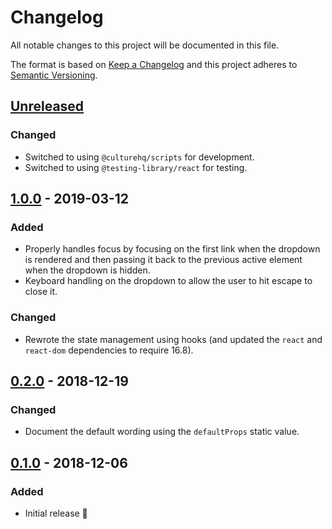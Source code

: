 # Changelog

All notable changes to this project will be documented in this file.

The format is based on [Keep a Changelog](http://keepachangelog.com/en/1.0.0/) and this project adheres to [Semantic Versioning](http://semver.org/spec/v2.0.0.html).

## [Unreleased]
### Changed
- Switched to using `@culturehq/scripts` for development.
- Switched to using `@testing-library/react` for testing.

## [1.0.0] - 2019-03-12
### Added
- Properly handles focus by focusing on the first link when the dropdown is rendered and then passing it back to the previous active element when the dropdown is hidden.
- Keyboard handling on the dropdown to allow the user to hit escape to close it.

### Changed
- Rewrote the state management using hooks (and updated the `react` and `react-dom` dependencies to require 16.8).

## [0.2.0] - 2018-12-19
### Changed
- Document the default wording using the `defaultProps` static value.

## [0.1.0] - 2018-12-06
### Added
- Initial release 🎉

[Unreleased]: https://github.com/CultureHQ/add-to-calendar/compare/v1.0.0...HEAD
[1.0.0]: https://github.com/CultureHQ/add-to-calendar/compare/v0.2.0...v1.0.0
[0.2.0]: https://github.com/CultureHQ/add-to-calendar/compare/v0.1.0...v0.2.0
[0.1.0]: https://github.com/CultureHQ/add-to-calendar/compare/d105a7...v0.1.0
